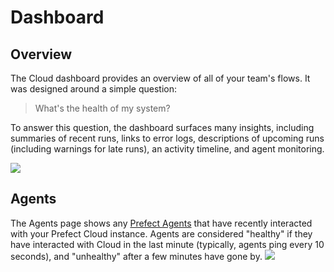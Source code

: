# Dashboard

## Overview

The Cloud dashboard provides an overview of all of your team's flows. It was designed around a simple question:

> What's the health of my system?

To answer this question, the dashboard surfaces many insights, including summaries of recent runs, links to error logs, descriptions of upcoming runs (including warnings for late runs), an activity timeline, and agent monitoring.

![](/cloud/ui/dashboard-overview.png)

## Agents

The Agents page shows any [Prefect Agents](/cloud/agent) that have recently interacted with your Prefect Cloud instance. Agents are considered "healthy" if they have interacted with Cloud in the last minute (typically, agents ping every 10 seconds), and "unhealthy" after a few minutes have gone by.
![](/cloud/ui/dashboard-agents.png)
